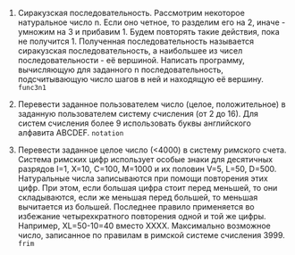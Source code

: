 1. Сиракузская последовательность. Рассмотрим некоторое натуральное число n. Если оно четное, то разделим его на 2, иначе - умножим на 3 и прибавим 1. Будем повторять такие действия, пока не получится 1.
Полученная последовательность называется сиракузская последовательность, а наибольшее из чисел последовательности - её вершиной.
Написать программу, вычисляющую для заданного n последовательность, подсчитывающую число шагов в ней и находящую её вершину.
`func3n1`


2. Перевести заданное пользователем число (целое, положительное) в заданную пользователем систему счисления (от 2  до 16). Для систем счисления более 9 использовать буквы английского алфавита ABCDEF.
`notation`

3. Перевести заданное целое число (<4000) в систему римского счета.
Система римских цифр использует особые знаки для десятичных разрядов I=1, X=10, C=100, M=1000 и их половин V=5, L=50, D=500.
Натуральные числа записываются при помощи повторения этих цифр. При этом, если большая цифра стоит перед меньшей, то они складываются, если же меньшая перед большей, то меньшая вычитается из большей. Последнее правило применяется во избежание четырехкратного повторения одной и той же цифры. Например, XL=50-10=40 вместо XXXX.
Максимально возможное число, записанное по правилам в римской системе счисления 3999. 
`frim`